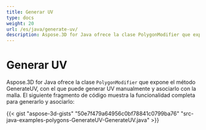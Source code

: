 ```yaml
---
title: Generar UV
type: docs
weight: 20
url: /es/java/generate-uv/
description: Aspose.3D for Java ofrece la clase PolygonModifier que expone el método GenerateUV, con el que puede generar UV manualmente y asociarlo con la malla.
---
```

#  **Generar UV**
Aspose.3D for Java ofrece la clase `PolygonModifier` que expone el método GenerateUV, con el que puede generar UV manualmente y asociarlo con la malla. El siguiente fragmento de código muestra la funcionalidad completa para generarlo y asociarlo:

{{< gist "aspose-3d-gists" "50e7f479a64956c0bf78841c0799ba76" "src-java-examples-polygons-GenerateUV-GenerateUV.java" >}}
